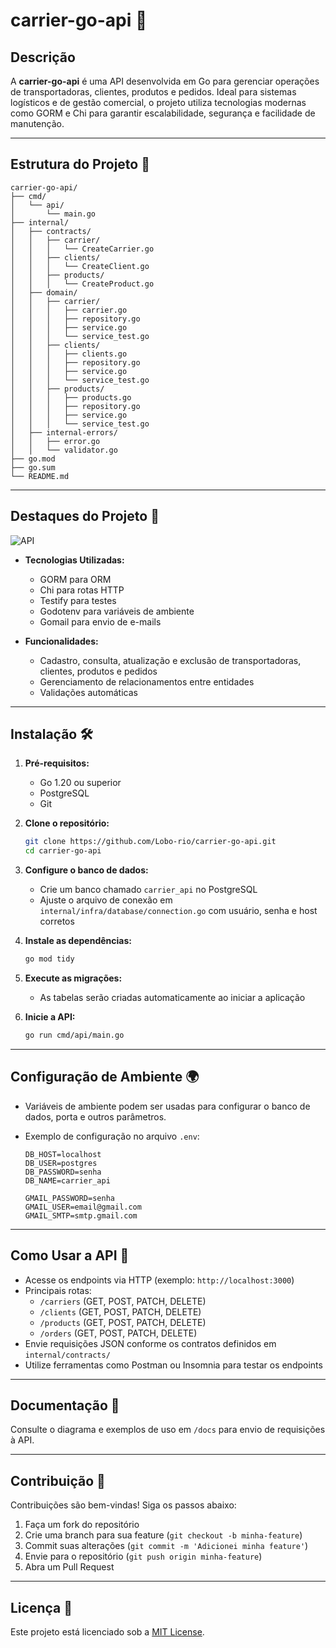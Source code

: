 # carrier-go-api 🚀

## Descrição

A **carrier-go-api** é uma API desenvolvida em Go para gerenciar operações de transportadoras, clientes, produtos e pedidos. Ideal para sistemas logísticos e de gestão comercial, o projeto utiliza tecnologias modernas como GORM e Chi para garantir escalabilidade, segurança e facilidade de manutenção.

---

## Estrutura do Projeto 📂

```plaintext
carrier-go-api/
├── cmd/
│   └── api/
│       └── main.go
├── internal/
│   ├── contracts/
│   │   ├── carrier/
│   │   │   └── CreateCarrier.go
│   │   ├── clients/
│   │   │   └── CreateClient.go
│   │   ├── products/
│   │   │   └── CreateProduct.go
│   ├── domain/
│   │   ├── carrier/
│   │   │   ├── carrier.go
│   │   │   ├── repository.go
│   │   │   ├── service.go
│   │   │   └── service_test.go
│   │   ├── clients/
│   │   │   ├── clients.go
│   │   │   ├── repository.go
│   │   │   ├── service.go
│   │   │   └── service_test.go
│   │   ├── products/
│   │   │   ├── products.go
│   │   │   ├── repository.go
│   │   │   ├── service.go
│   │   │   └── service_test.go
│   ├── internal-errors/
│   │   ├── error.go
│   │   └── validator.go
├── go.mod
├── go.sum
└── README.md
```

---

## Destaques do Projeto 🌟

![API](https://via.placeholder.com/600x200?text=Carrier+API+Logo)

- **Tecnologias Utilizadas:**

  - GORM para ORM
  - Chi para rotas HTTP
  - Testify para testes
  - Godotenv para variáveis de ambiente
  - Gomail para envio de e-mails

- **Funcionalidades:**
  - Cadastro, consulta, atualização e exclusão de transportadoras, clientes, produtos e pedidos
  - Gerenciamento de relacionamentos entre entidades
  - Validações automáticas

---

## Instalação 🛠️

1. **Pré-requisitos:**

   - Go 1.20 ou superior
   - PostgreSQL
   - Git

2. **Clone o repositório:**

   ```sh
   git clone https://github.com/Lobo-rio/carrier-go-api.git
   cd carrier-go-api
   ```

3. **Configure o banco de dados:**

   - Crie um banco chamado `carrier_api` no PostgreSQL
   - Ajuste o arquivo de conexão em `internal/infra/database/connection.go` com usuário, senha e host corretos

4. **Instale as dependências:**

   ```sh
   go mod tidy
   ```

5. **Execute as migrações:**

   - As tabelas serão criadas automaticamente ao iniciar a aplicação

6. **Inicie a API:**

   ```sh
   go run cmd/api/main.go
   ```

---

## Configuração de Ambiente 🌍

- Variáveis de ambiente podem ser usadas para configurar o banco de dados, porta e outros parâmetros.
- Exemplo de configuração no arquivo `.env`:

  ```env
  DB_HOST=localhost
  DB_USER=postgres
  DB_PASSWORD=senha
  DB_NAME=carrier_api

  GMAIL_PASSWORD=senha
  GMAIL_USER=email@gmail.com
  GMAIL_SMTP=smtp.gmail.com
  ```

---

## Como Usar a API 📡

- Acesse os endpoints via HTTP (exemplo: `http://localhost:3000`)
- Principais rotas:
  - `/carriers` (GET, POST, PATCH, DELETE)
  - `/clients` (GET, POST, PATCH, DELETE)
  - `/products` (GET, POST, PATCH, DELETE)
  - `/orders` (GET, POST, PATCH, DELETE)
- Envie requisições JSON conforme os contratos definidos em `internal/contracts/`
- Utilize ferramentas como Postman ou Insomnia para testar os endpoints

---

## Documentação 📖

Consulte o diagrama e exemplos de uso em `/docs` para envio de requisições à API.

---

## Contribuição 🤝

Contribuições são bem-vindas! Siga os passos abaixo:

1. Faça um fork do repositório
2. Crie uma branch para sua feature (`git checkout -b minha-feature`)
3. Commit suas alterações (`git commit -m 'Adicionei minha feature'`)
4. Envie para o repositório (`git push origin minha-feature`)
5. Abra um Pull Request

---

## Licença 📜

Este projeto está licenciado sob a [MIT License](LICENSE).
